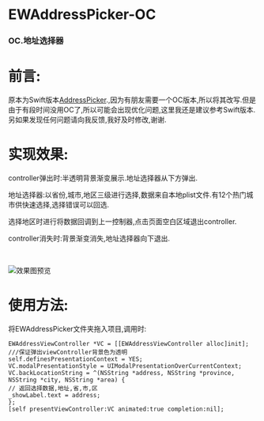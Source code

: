 # EWAddressPicker-OC
<h3>OC.地址选择器</h3>

# 前言:

原本为Swift版本[AddressPicker](https://github.com/WangLiquan/AddressPicker).,因为有朋友需要一个OC版本,所以将其改写.但是由于有段时间没用OC了,所以可能会出现优化问题,这里我还是建议参考Swift版本.另如果发现任何问题请向我反馈,我好及时修改,谢谢.

# 实现效果:
controller弹出时:半透明背景渐变展示.地址选择器从下方弹出.

地址选择器:以省份,城市,地区三级进行选择,数据来自本地plist文件.有12个热门城市供快速选择,选择错误可以回选.

选择地区时进行将数据回调到上一控制器,点击页面空白区域退出controller.

controller消失时:背景渐变消失,地址选择器向下退出.



<br>

![效果图预览](https://github.com/WangLiquan/EWAddressPicker/raw/master/images/demonstration.gif)

# 使用方法:
将EWAddressPicker文件夹拖入项目,调用时:
```
EWAddressViewController *VC = [[EWAddressViewController alloc]init];
///保证弹出viewController背景色为透明
self.definesPresentationContext = YES;
VC.modalPresentationStyle = UIModalPresentationOverCurrentContext;
VC.backLocationString = ^(NSString *address, NSString *province, NSString *city, NSString *area) {
// 返回选择数据,地址,省,市,区
_showLabel.text = address;
};
[self presentViewController:VC animated:true completion:nil];
```
